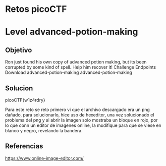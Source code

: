 # Retos picoCTF

# Level advanced-potion-making

## Objetivo
Ron just found his own copy of advanced potion making, but its been corrupted by some kind of spell. Help him recover it!
Challenge Endpoints
Download advanced-potion-making	advanced-potion-making
## Solucion
picoCTF{w1z4rdry}

Para este reto se reto primero vi que el archivo descargado era un png dañado, para solucionarlo, hice uso de hexeditor, una vez solucionado el problema del png y al abrir la imagen solo mostraba un bloque en rojo, por lo que conn un editor de imagenes online, la modifique para que se viese en blanco y negro, revelando la bandera.
## Referencias
https://www.online-image-editor.com/

